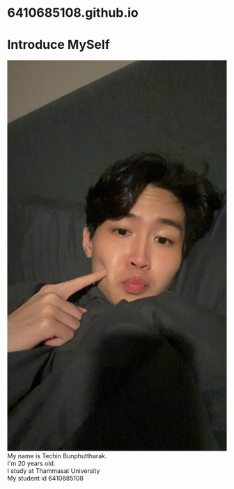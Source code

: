 # 6410685108.github.io

# **Introduce MySelf**
![image](mypicture.JPG)
My name is Techin Bunphuttharak.  
I'm 20 years old.  
I study at Thammasat University  
My student id 6410685108